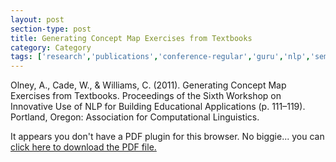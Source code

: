 ```yaml
---
layout: post
section-type: post
title: Generating Concept Map Exercises from Textbooks
category: Category
tags: ['research','publications','conference-regular','guru','nlp','semantics','its','education-research']
---
```

Olney, A., Cade, W., & Williams, C. (2011). Generating Concept Map Exercises from Textbooks. Proceedings of the Sixth Workshop on Innovative Use of NLP for Building Educational Applications (p. 111–119). Portland, Oregon: Association for Computational Linguistics. 

<object data="https://blogs.memphis.edu/aolney/files/2019/10/olney_map.pdf" type="application/pdf" width="100%" height="600px">
 
  <p>It appears you don't have a PDF plugin for this browser.
  No biggie... you can <a href="https://blogs.memphis.edu/aolney/files/2019/10/olney_map.pdf">click here to
  download the PDF file.</a></p>
  
</object>
